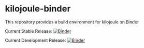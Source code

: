 # kilojoule-binder

This repository provides a build environment for kilojoule on Binder

Current Stable Release: [![Binder](https://mybinder.org/badge_logo.svg)](https://mybinder.org/v2/gh/johnfmaddox/kilojoule/develurlpath=git-pull?repo=https://github.com/johnfmaddox/kilojoule-notebooks)
 
Current Development Release: [![Binder](https://mybinder.org/badge_logo.svg)](https://mybinder.org/v2/gh/johnfmaddox/kilojoule-demo-binder-devel/HEAD?urlpath=git-pull?repo=https://github.com/johnfmaddox/kilojoule-example-notebooks)
